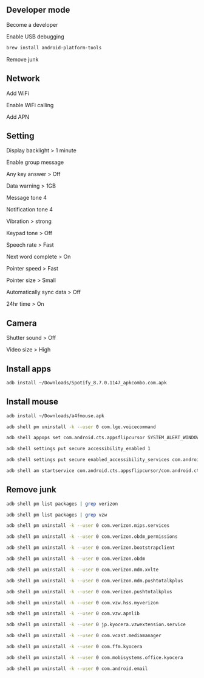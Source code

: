 ## Developer mode

Become a developer

Enable USB debugging

```sh
brew install android-platform-tools
```

Remove junk

## Network

Add WiFi

Enable WiFi calling

Add APN

## Setting

Display backlight > 1 minute

Enable group message

Any key answer > Off

Data warning > 1GB

Message tone 4

Notification tone 4

Vibration > strong

Keypad tone > Off

Speech rate > Fast

Next word complete > On

Pointer speed > Fast

Pointer size > Small

Automatically sync data > Off

24hr time > On

## Camera

Shutter sound > Off

Video size > High

## Install apps

```sh
adb install ~/Downloads/Spotify_8.7.0.1147_apkcombo.com.apk
```

## Install mouse

```sh
adb install ~/Downloads/a4fmouse.apk
```

```sh
adb shell pm uninstall -k --user 0 com.lge.voicecommand

adb shell appops set com.android.cts.appsflipcursor SYSTEM_ALERT_WINDOW allow

adb shell settings put secure accessibility_enabled 1

adb shell settings put secure enabled_accessibility_services com.android.cts.appsflipcursor/com.android.cts.appsflipcursor.services.MouseEventService

adb shell am startservice com.android.cts.appsflipcursor/com.android.cts.appsflipcursor.services.MouseEventService
```

## Remove junk

```sh
adb shell pm list packages | grep verizon

adb shell pm list packages | grep vzw

adb shell pm uninstall -k --user 0 com.verizon.mips.services

adb shell pm uninstall -k --user 0 com.verizon.obdm_permissions

adb shell pm uninstall -k --user 0 com.verizon.bootstrapclient

adb shell pm uninstall -k --user 0 com.verizon.obdm

adb shell pm uninstall -k --user 0 com.verizon.mdm.xvlte

adb shell pm uninstall -k --user 0 com.verizon.mdm.pushtotalkplus

adb shell pm uninstall -k --user 0 com.verizon.pushtotalkplus

adb shell pm uninstall -k --user 0 com.vzw.hss.myverizon

adb shell pm uninstall -k --user 0 com.vzw.apnlib

adb shell pm uninstall -k --user 0 jp.kyocera.vzwextension.service

adb shell pm uninstall -k --user 0 com.vcast.mediamanager

adb shell pm uninstall -k --user 0 com.ffm.kyocera

adb shell pm uninstall -k --user 0 com.mobisystems.office.kyocera

adb shell pm uninstall -k --user 0 com.android.email
```
